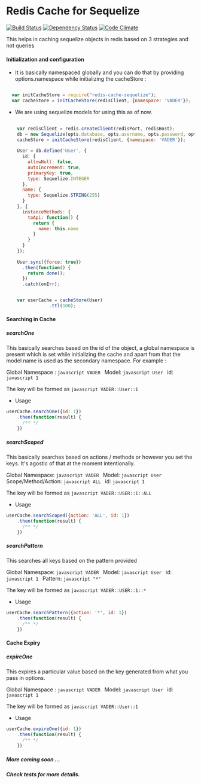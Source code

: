 # Redis Cache for Sequelize

[![Build Status](https://travis-ci.org/sladebot/redis-cache-sequelize.svg?branch=master)](https://travis-ci.org/sladebot/redis-cache-sequelize) [![Dependency Status](https://david-dm.org/sladebot/redis-cache-sequelize.svg)](https://david-dm.org/sladebot/redis-cache-sequelize.svg) [![Code Climate](https://codeclimate.com/github/sladebot/redis-cache-sequelize/badges/gpa.svg)](https://codeclimate.com/github/sladebot/redis-cache-sequelize)


This helps in caching sequelize objects in redis based on 3 strategies and not queries


#### Initialization and configuration

- It is basically namespaced globally and you can do that by providing options.namespace while initializing the cacheStore :

```javascript

  var initCacheStore = require("redis-cache-sequelize");
  var cacheStore = initCacheStore(redisClient, {namespace: 'VADER'});

```

- We are using sequelize models for using this as of now.

```javascript
	
	var redisClient = redis.createClient(redisPort, redisHost);
    db = new Sequelize(opts.database, opts.username, opts.password, opts);
    cacheStore = initCacheStore(redisClient, {namespace: 'VADER'});
    
    User = db.define('User', {
      id: {
        allowNull: false,
        autoIncrement: true,
        primaryKey: true,
        type: Sequelize.INTEGER
      }, 
      name: {
        type: Sequelize.STRING(255)
      }
    }, {
      instanceMethods: {
        toApi: function() {
          return {
            name: this.name
          }
        }
      }
    });
    
    User.sync({force: true})
      .then(function() {
        return done();
      })
      .catch(onErr);


	var userCache = cacheStore(User)
                .ttl(100);

```

#### Searching in Cache

##### searchOne

This basically searches based on the id of the object, a global namespace is present which is set while initializing the cache and apart from that the model name is used as the secondary namespace. For example : 

Global Namespace : ```javascript VADER ```
Model: ```javascript User ```
id: ```javascript 1 ```

The key will be formed as ```javascript VADER::User::1 ```

- Usage

```javascript
userCache.searchOne({id: 1})
    .then(function(result) {  
      /** */
    })
```

##### searchScoped

This basically searches based on actions / methods or however you set the keys. It's agostic of that at the moment intentionally.

Global Namespace:    ```javascript VADER ```
Model:               ```javascript User ```
Scope/Method/Action: ```javascript ALL ```
id:                  ```javascript 1 ```

The key will be formed as ```javascript VADER::USER::1::ALL ```

- Usage

```javascript
userCache.searchScoped({action: 'ALL', id: 1})
    .then(function(result) {  
      /** */
    })
```

##### searchPattern

This searches all keys based on the pattern provided

Global Namespace:    ```javascript VADER ```
Model:               ```javascript User ```
id:                  ```javascript 1 ```
Pattern:             ```javascript "*" ```

The key will be formed as ```javascript VADER::USER::1::* ```

- Usage

```javascript
userCache.searchPattern({action: '*', id: 1})
    .then(function(result) {  
      /** */
    })
```

#### Cache Expiry

##### expireOne

This expires a particular value based on the key generated from what you pass in options.

Global Namespace : ```javascript VADER ```
Model: ```javascript User ```
id: ```javascript 1 ```

The key will be formed as ```javascript VADER::User::1 ```

- Usage

```javascript
userCache.expireOne({id: 1})
    .then(function(result) {  
      /** */
    })
```

##### More coming soon ...

##### Check tests for more details. 
